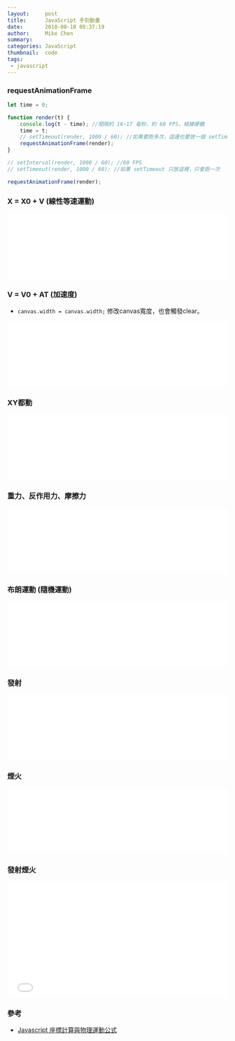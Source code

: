 ```yaml
---
layout:     post
title:      JavaScript 手刻動畫
date:       2018-08-10 09:37:19
author:     Mike Chen
summary:    
categories: JavaScript
thumbnail:  code
tags:
 - javascript
---
```


### requestAnimationFrame

```js
let time = 0;

function render(t) {
    console.log(t - time); //間隔約 16~17 毫秒，約 60 FPS，根據硬體
    time = t;
    // setTimeout(render, 1000 / 60); //如果要跑多次，這邊也要放一個 setTimeout
    requestAnimationFrame(render);
}

// setInterval(render, 1000 / 60); //60 FPS
// setTimeout(render, 1000 / 60); //如果 setTimeout 只放這裡，只會跑一次

requestAnimationFrame(render);
```


### X = X0 + V (線性等速運動)

<div class="iframe-rwd">
    <iframe scrolling='no' title='X = X0 + V (線性)' src='//codepen.io/mikechen2017/embed/gjZGmN/?height=265&theme-id=0&default-tab=js,result&embed-version=2' frameborder='no' allowtransparency='true' allowfullscreen='true' style='width: 100%;'>See the Pen <a href='https://codepen.io/mikechen2017/pen/gjZGmN/'>X = X0 + V (線性)</a> by Mike Chen (<a href='https://codepen.io/mikechen2017'>@mikechen2017</a>) on <a href='https://codepen.io'>CodePen</a>.
</iframe>
</div>

### V = V0 + AT (加速度)

* `canvas.width = canvas.width;` 修改canvas寬度，也會觸發clear。

<div class="iframe-rwd">
    <iframe scrolling='no' title='V = V0 + AT (加速度)' src='//codepen.io/mikechen2017/embed/oMJogr/?height=265&theme-id=0&default-tab=js,result&embed-version=2' frameborder='no' allowtransparency='true' allowfullscreen='true' style='width: 100%;'>See the Pen <a href='https://codepen.io/mikechen2017/pen/oMJogr/'>V = V0 + AT (加速度)</a> by Mike Chen (<a href='https://codepen.io/mikechen2017'>@mikechen2017</a>) on <a href='https://codepen.io'>CodePen</a>.
</iframe>
</div>


### XY都動

<div class="iframe-rwd">
    <iframe scrolling='no' title='XY都動' src='//codepen.io/mikechen2017/embed/rroYGo/?height=265&theme-id=0&default-tab=js,result&embed-version=2' frameborder='no' allowtransparency='true' allowfullscreen='true' style='width: 100%;'>See the Pen <a href='https://codepen.io/mikechen2017/pen/rroYGo/'>XY都動</a> by Mike Chen (<a href='https://codepen.io/mikechen2017'>@mikechen2017</a>) on <a href='https://codepen.io'>CodePen</a>.
</iframe>
</div>


### 重力、反作用力、摩擦力

<div class="iframe-rwd">
    <iframe scrolling='no' title='重力' src='//codepen.io/mikechen2017/embed/JBwOZj/?height=265&theme-id=0&default-tab=js,result&embed-version=2' frameborder='no' allowtransparency='true' allowfullscreen='true' style='width: 100%;'>See the Pen <a href='https://codepen.io/mikechen2017/pen/JBwOZj/'>重力</a> by Mike Chen (<a href='https://codepen.io/mikechen2017'>@mikechen2017</a>) on <a href='https://codepen.io'>CodePen</a>.
</iframe>
</div>

### 布朗運動 (隨機運動)

<div class="iframe-rwd">
    <iframe scrolling='no' title='布朗運動 (隨機運動)' src='//codepen.io/mikechen2017/embed/NBeXNO/?height=265&theme-id=0&default-tab=js,result&embed-version=2' frameborder='no' allowtransparency='true' allowfullscreen='true' style='width: 100%;'>See the Pen <a href='https://codepen.io/mikechen2017/pen/NBeXNO/'>布朗運動 (隨機運動)</a> by Mike Chen (<a href='https://codepen.io/mikechen2017'>@mikechen2017</a>) on <a href='https://codepen.io'>CodePen</a>.
</iframe>
</div>

### 發射

<div class="iframe-rwd">
    <iframe scrolling='no' title='發射' src='//codepen.io/mikechen2017/embed/jpXYYj/?height=265&theme-id=0&default-tab=js,result&embed-version=2' frameborder='no' allowtransparency='true' allowfullscreen='true' style='width: 100%;'>See the Pen <a href='https://codepen.io/mikechen2017/pen/jpXYYj/'>發射</a> by Mike Chen (<a href='https://codepen.io/mikechen2017'>@mikechen2017</a>) on <a href='https://codepen.io'>CodePen</a>.
</iframe>
</div>


### 煙火

<div class="iframe-rwd">
    <iframe scrolling='no' title='煙火' src='//codepen.io/mikechen2017/embed/zLyWJV/?height=265&theme-id=0&default-tab=js,result&embed-version=2' frameborder='no' allowtransparency='true' allowfullscreen='true' style='width: 100%;'>See the Pen <a href='https://codepen.io/mikechen2017/pen/zLyWJV/'>煙火</a> by Mike Chen (<a href='https://codepen.io/mikechen2017'>@mikechen2017</a>) on <a href='https://codepen.io'>CodePen</a>.
</iframe>
</div>


### 發射煙火

<div class="iframe-rwd">
    <iframe height='265' scrolling='no' title='發射煙火' src='//codepen.io/mikechen2017/embed/OwrEyY/?height=265&theme-id=0&default-tab=js,result&embed-version=2' frameborder='no' allowtransparency='true' allowfullscreen='true' style='width: 100%;'>See the Pen <a href='https://codepen.io/mikechen2017/pen/OwrEyY/'>發射煙火</a> by Mike Chen (<a href='https://codepen.io/mikechen2017'>@mikechen2017</a>) on <a href='https://codepen.io'>CodePen</a>.
</iframe>
</div>

### 參考
* [Javascript 座標計算與物理運動公式](https://www.youtube.com/watch?v=XLegPUzpLrU)